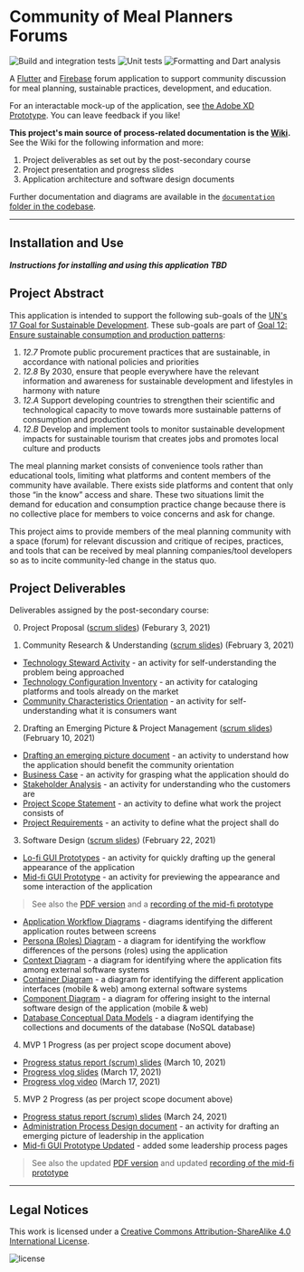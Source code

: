 # Community of Meal Planners Forums
![Build and integration tests](https://github.com/holtzmak/Community-Meal-Planner-Forum/actions/workflows/flutter-build-and-integration-test.yml/badge.svg)
![Unit tests](https://github.com/holtzmak/Community-Meal-Planner-Forum/actions/workflows/flutter-unit-test.yml/badge.svg)
![Formatting and Dart analysis](https://github.com/holtzmak/Community-Meal-Planner-Forum/actions/workflows/flutter-formatting-and-dart-analysis.yml/badge.svg)

A [Flutter](https://flutter.dev/) and [Firebase](https://firebase.google.com/) forum application to support community discussion for meal planning, sustainable practices, development, and education.

For an interactable mock-up of the application, see [the Adobe XD Prototype](https://xd.adobe.com/view/262b07e0-7a00-4e45-a4ed-4d4036fc88d5-7378/). You can leave feedback if you like!

**This project's main source of process-related documentation is the [Wiki](https://github.com/holtzmak/Community-Meal-Planner-Forum/wiki).** See the Wiki for the following information and more:
1. Project deliverables as set out by the post-secondary course
2. Project presentation and progress slides
3. Application architecture and software design documents

Further documentation and diagrams are available in the [`documentation` folder in the codebase](https://github.com/holtzmak/Community-Meal-Planner-Forum/tree/main/documentation).

***

## Installation and Use

 **_Instructions for installing and using this application TBD_**

## Project Abstract

This application is intended to support the following sub-goals of the [UN's 17 Goal for Sustainable Development](https://www.un.org/sustainabledevelopment/). These sub-goals are part of [Goal 12: Ensure sustainable consumption and production patterns](https://www.un.org/sustainabledevelopment/sustainable-consumption-production/):
1. _12.7_ Promote public procurement practices that are sustainable, in accordance with national policies and priorities
1. _12.8_ By 2030, ensure that people everywhere have the relevant information and awareness for sustainable development and lifestyles in harmony with nature
1. _12.A_ Support developing countries to strengthen their scientific and technological capacity to move towards more sustainable patterns of consumption and production
1. _12.B_ Develop and implement tools to monitor sustainable development impacts for sustainable tourism that creates jobs and promotes local culture and products

The meal planning market consists of convenience tools rather than educational tools, limiting what platforms and content members of the community have available. There exists side platforms and content that only those “in the know” access and share. These two situations limit the demand for education and consumption practice change because there is no collective place for members to voice concerns and ask for change.

This project aims to provide members of the meal planning community with a space (forum) for relevant discussion and critique of recipes, practices, and tools that can be received by meal planning companies/tool developers so as to incite community-led change in the status quo.

## Project Deliverables

Deliverables assigned by the post-secondary course:

0. Project Proposal ([scrum slides](https://github.com/holtzmak/Community-Meal-Planner-Forum/blob/main/documentation/scrum%20slides/Community%20Research%20%26%20Understanding.pdf)) (Feburary 3, 2021)

1. Community Research & Understanding ([scrum slides](https://github.com/holtzmak/Community-Meal-Planner-Forum/blob/main/documentation/scrum%20slides/Community%20Research%20%26%20Understanding.pdf)) (February 3, 2021)
* [Technology Steward Activity](https://github.com/holtzmak/Community-Meal-Planner-Forum/blob/main/documentation/community%20research%20%26%20understanding/Technology%20Steward%20Activity.pdf) - an activity for self-understanding the problem being approached
* [Technology Configuration Inventory](https://github.com/holtzmak/Community-Meal-Planner-Forum/blob/main/documentation/community%20research%20%26%20understanding/Technology%20Configuration%20Inventory.pdf) - an activity for cataloging platforms and tools already on the market
* [Community Characteristics Orientation](https://github.com/holtzmak/Community-Meal-Planner-Forum/blob/main/documentation/community%20research%20%26%20understanding/Community%20Characteristics%20Orientation.pdf) - an activity for self-understanding what it is consumers want
2. Drafting an Emerging Picture & Project Management ([scrum slides](https://github.com/holtzmak/Community-Meal-Planner-Forum/blob/main/documentation/scrum%20slides/Project%20Management.pdf)) (February 10, 2021)
* [Drafting an emerging picture document](https://github.com/holtzmak/Community-Meal-Planner-Forum/blob/main/documentation/project%20management/Drafting%20an%20emerging%20picture.pdf) - an activity to understand how the application should benefit the community orientation
* [Business Case](https://github.com/holtzmak/Community-Meal-Planner-Forum/blob/main/documentation/project%20management/Business%20Case.pdf) - an activity for grasping what the application should do
* [Stakeholder Analysis](https://github.com/holtzmak/Community-Meal-Planner-Forum/blob/main/documentation/project%20management/Stakeholder%20Analysis.pdf) - an activity for understanding who the customers are
* [Project Scope Statement](https://github.com/holtzmak/Community-Meal-Planner-Forum/blob/main/documentation/project%20management/Project%20Scope%20Statement.pdf) - an activity to define what work the project consists of
* [Project Requirements](https://github.com/holtzmak/Community-Meal-Planner-Forum/blob/main/documentation/project%20management/Project%20Requirements.pdf) - an activity to define what the project shall do
3. Software Design ([scrum slides](https://github.com/holtzmak/Community-Meal-Planner-Forum/blob/main/documentation/scrum%20slides/Software%20Design.pdf)) (February 22, 2021)
* [Lo-fi GUI Prototypes](https://raw.githubusercontent.com/holtzmak/Community-Meal-Planner-Forum/db4d818b13afb5196ab916fee6d15c0b69cd18a3/documentation/software%20design/Lo-Fi%20GUI%20Prototypes.svg) - an activity for quickly drafting up the general appearance of the application
* [Mid-fi GUI Prototype](https://xd.adobe.com/view/262b07e0-7a00-4e45-a4ed-4d4036fc88d5-7378/) - an activity for previewing the appearance and some interaction of the application
> See also the [PDF version](https://github.com/holtzmak/Community-Meal-Planner-Forum/blob/main/documentation/software%20design/gui%20prototypes/Mid-Fi%20GUI%20Prototype%20v1.pdf) and a [recording of the mid-fi prototype](https://github.com/holtzmak/Community-Meal-Planner-Forum/blob/main/documentation/software%20design/gui%20prototypes/Mid-Fi%20Prototype%20Recording%20v1.mp4)
* [Application Workflow Diagrams](https://github.com/holtzmak/Community-Meal-Planner-Forum/blob/main/documentation/software%20design/Application%20Workflow%20Diagrams.pdf) - diagrams identifying the different application routes between screens
* [Persona (Roles) Diagram](https://github.com/holtzmak/Community-Meal-Planner-Forum/blob/main/documentation/software%20design/client-server-database%20architecture/Persona%20(Roles)%20Diagram.pdf) - a diagram for identifying the workflow differences of the persons (roles) using the application
* [Context Diagram](https://github.com/holtzmak/Community-Meal-Planner-Forum/blob/main/documentation/software%20design/client-server-database%20architecture/Context%20Diagram.pdf) - a diagram for identifying where the application fits among external software systems
* [Container Diagram](https://github.com/holtzmak/Community-Meal-Planner-Forum/blob/main/documentation/software%20design/client-server-database%20architecture/Container%20Diagram.pdf) - a diagram for identifying the different application interfaces (mobile & web) among external software systems
* [Component Diagram](https://github.com/holtzmak/Community-Meal-Planner-Forum/blob/main/documentation/software%20design/client-server-database%20architecture/Component%20Diagram.pdf) - a diagram for offering insight to the internal software design of the application (mobile & web)
* [Database Conceptual Data Models](https://github.com/holtzmak/Community-Meal-Planner-Forum/blob/main/documentation/software%20design/client-server-database%20architecture/Database%20Conceptual%20Data%20Models.pdf) - a diagram identifying the collections and documents of the database (NoSQL database)
4. MVP 1 Progress (as per project scope document above)
* [Progress status report (scrum) slides](https://github.com/holtzmak/Community-Meal-Planner-Forum/blob/main/documentation/scrum%20slides/MVP%201%20Progress%20Status%20Report.pdf) (March 10, 2021)
* [Progress vlog slides](https://github.com/holtzmak/Community-Meal-Planner-Forum/blob/main/documentation/scrum%20slides/MVP%201%20Progress%20Vlog.pdf) (March 17, 2021)
* [Progress vlog video](https://youtu.be/QH4ZkjJSelE) (March 17, 2021)
5. MVP 2 Progress (as per project scope document above)
* [Progress status report (scrum) slides](https://github.com/holtzmak/Community-Meal-Planner-Forum/blob/main/documentation/scrum%20slides/MVP%202%20Progress%20Status%20Report.pdf) (March 24, 2021)
* [Administration Process Design document](https://github.com/holtzmak/Community-Meal-Planner-Forum/blob/main/documentation/project%20management/Administration%20Process%20Design.pdf) - an activity for drafting an emerging picture of leadership in the application
* [Mid-fi GUI Prototype Updated](https://xd.adobe.com/view/262b07e0-7a00-4e45-a4ed-4d4036fc88d5-7378/) - added some leadership process pages
> See also the updated [PDF version](https://github.com/holtzmak/Community-Meal-Planner-Forum/blob/main/documentation/software%20design/gui%20prototypes/Mid-Fi%20GUI%20Prototype%20v2.pdf) and updated [recording of the mid-fi prototype](https://github.com/holtzmak/Community-Meal-Planner-Forum/blob/main/documentation/software%20design/gui%20prototypes/Mid-Fi%20Prototype%20Recording%20v2.mp4)

***

## Legal Notices

This work is licensed under a [Creative Commons Attribution-ShareAlike 4.0 International License](https://creativecommons.org/licenses/by-sa/4.0/).

![license](https://licensebuttons.net/l/by-sa/4.0/88x31.png)
